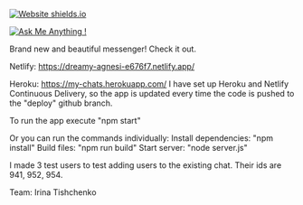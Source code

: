 [![Website shields.io](https://img.shields.io/website-up-down-green-red/http/shields.io.svg)](http://shields.io/)

[![Ask Me Anything !](https://img.shields.io/badge/Ask%20me-anything-1abc9c.svg)](https://GitHub.com/Naereen/ama)

Brand new and beautiful messenger! Check it out.

Netlify: https://dreamy-agnesi-e676f7.netlify.app/

Heroku: https://my-chats.herokuapp.com/
I have set up Heroku and Netlify Continuous Delivery, so the app is updated every time the code is pushed to the "deploy" github branch.

To run the app execute "npm start"

Or you can run the commands individually:
Install dependencies: "npm install"
Build files: "npm run build"
Start server: "node server.js"

I made 3 test users to test adding users to the existing chat. Their ids are 941, 952, 954.

Team:
Irina Tishchenko
